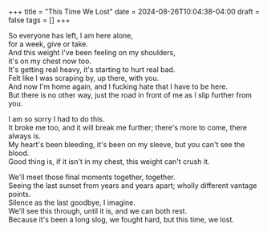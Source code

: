 +++
title = "This Time We Lost"
date = 2024-08-26T10:04:38-04:00
draft = false
tags = []
+++

So everyone has left, I am here alone,  
for a week, give or take.  
And this weight I've been feeling on my shoulders,  
it's on my chest now too.  
It's getting real heavy, it's starting to hurt real bad.  
Felt like I was scraping by, up there, with you.  
And now I'm home again, and I fucking hate that I have to be here.  
But there is no other way, just the road in front of me as I slip further from
you.  

I am so sorry I had to do this.  
It broke me too, and it will break me further; there's more to come, there
always is.  
My heart's been bleeding, it's been on my sleeve, but you can't see the blood.  
Good thing is, if it isn't in my chest, this weight can't crush it.  

We'll meet those final moments together, together.  
Seeing the last sunset from years and years apart; wholly different vantage
points.  
Silence as the last goodbye, I imagine.  
We'll see this through, until it is, and we can both rest.  
Because it's been a long slog, we fought hard, but this time, we lost.  

